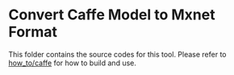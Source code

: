 # Convert Caffe Model to Mxnet Format

This folder contains the source codes for this tool. Please refer to
[how_to/caffe](../../docs/how_to/caffe.md) for how to build and use.
